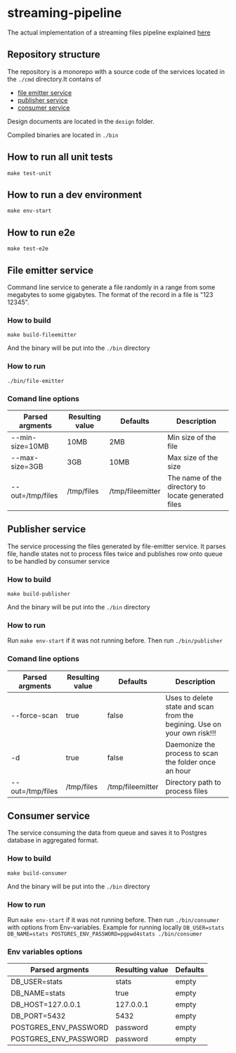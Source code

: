 # streaming-pipeline

The actual implementation of a streaming files pipeline explained [here](https://github.com/valerykalashnikov/streaming-pipeline/blob/master/design/Design.md#worker-pool-with-message-queue)

## Repository structure
The repository is a monorepo with a source code of the services located in the `./cmd` directory.It contains of
  - [file emitter service](#file-emitter-service)
  - [publisher service](#publisher-service)
  - [consumer service](#consumer-service)

Design documents are located in the `design` folder.
  
Compiled binaries are located in `./bin`

## How to run all unit tests
`make test-unit`

## How to run a dev environment
`make env-start`

## How to run e2e
`make test-e2e`

## File emitter service
Command line service to generate a file randomly in a range from some megabytes to some gigabytes. The format of the record in a file is "123 12345".

### How to build
`make build-fileemitter`

And the binary will be put into the `./bin` directory

### How to run
`./bin/file-emitter`

### Comand line options
| Parsed argments | Resulting value | Defaults         | Description|
| -----------     | -----------     |----------        |-------------|
| --min-size=10MB | 10MB            | 2MB              | Min size of the file            |
| --max-size=3GB  | 3GB             | 10MB             | Max size of the size            |
| --out=/tmp/files| /tmp/files      | /tmp/fileemitter | The name of the directory to locate generated files            |

## Publisher service
The service processing the files generated by file-emitter service. It parses file, handle states not to process files twice and publishes row onto queue to be handled by consumer service

### How to build
`make build-publisher`

And the binary will be put into the `./bin` directory

### How to run
Run `make env-start` if it was not running before.
Then run `./bin/publisher`

### Comand line options
| Parsed argments | Resulting value | Defaults         |Description|
| -----------     | -----------     |----------        |-----------|
| --force-scan    | true            | false            |Uses to delete state and scan from the begining. Use on your own risk!!!|
| -d              | true            | false            |Daemonize the process to scan the folder once an hour|
| --out=/tmp/files| /tmp/files      | /tmp/fileemitter |Directory path to process files|


## Consumer service
The service consuming the data from queue and saves it to Postgres database in aggregated format.

### How to build
`make build-consumer`

And the binary will be put into the `./bin` directory

### How to run
Run `make env-start` if it was not running before.
Then run `./bin/consumer` with options from Env-variables.
Example for running locally `DB_USER=stats DB_NAME=stats POSTGRES_ENV_PASSWORD=pgpwd4stats ./bin/consumer`

### Env variables options
| Parsed argments      | Resulting value | Defaults         |
| -----------          | -----------     |----------        |
| DB_USER=stats        | stats           | empty            |
| DB_NAME=stats        | true            | empty            |
| DB_HOST=127.0.0.1    | 127.0.0.1       | empty            |
| DB_PORT=5432         | 5432            | empty            |
| POSTGRES_ENV_PASSWORD| password        | empty            |
| POSTGRES_ENV_PASSWORD| password        | empty            |
